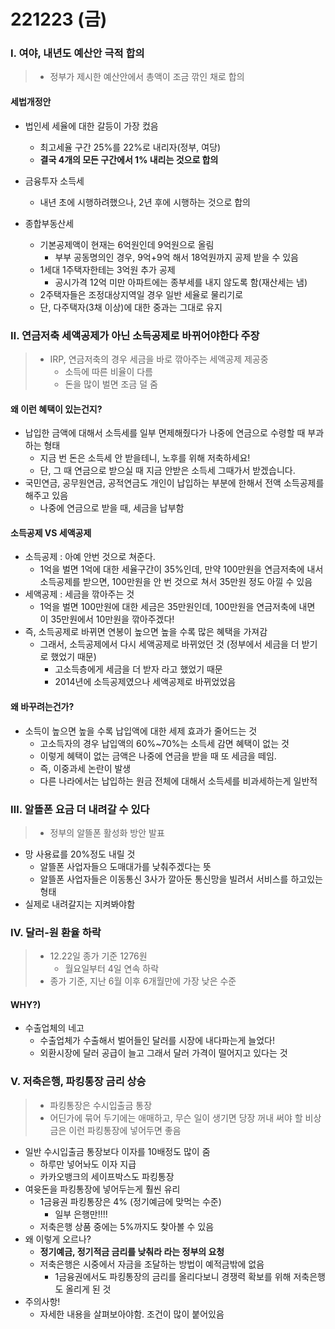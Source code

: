 # 221223 (금)

### Ⅰ. 여야, 내년도 예산안 극적 합의

> - 정부가 제시한 예산안에서 총액이 조금 깎인 채로 합의



#### 세법개정안

- 법인세 세율에 대한 갈등이 가장 컸음
  - 최고세율 구간 25%를 22%로 내리자(정부, 여당)
  - **결국 4개의 모든 구간에서 1% 내리는 것으로 합의**
- 금융투자 소득세
  - 내년 초에 시행하려했으나, 2년 후에 시행하는 것으로 합의

- 종합부동산세
  - 기본공제액이 현재는 6억원인데 9억원으로 올림
    - 부부 공동명의인 경우, 9억+9억 해서 18억원까지 공제 받을 수 있음
  - 1세대 1주택자한테는 3억원 추가 공제
    - 공시가격 12억 미만 아파트에는 종부세를 내지 않도록 함(재산세는 냄)
  - 2주택자들은 조정대상지역일 경우 일반 세율로 물리기로
  - 단, 다주택자(3채 이상)에 대한 중과는 그대로 유지



### Ⅱ. 연금저축 세액공제가 아닌 소득공제로 바뀌어야한다 주장

> - IRP, 연금저축의 경우 세금을 바로 깎아주는 세액공제 제공중
>   - 소득에 따른 비율이 다름
>   - 돈을 많이 벌면 조금 덜 줌



#### 왜 이런 혜택이 있는건지?

- 납입한 금액에 대해서 소득세를 일부 면제해줬다가 나중에 연금으로 수령할 때 부과하는 형태
  - 지금 번 돈은 소득세 안 받을테니, 노후를 위해 저축하세요!
  - 단, 그 때 연금으로 받으실 때 지금 안받은 소득세 그때가서 받겠습니다.
- 국민연금, 공무원연금, 공적연금도 개인이 납입하는 부분에 한해서 전액 소득공제를 해주고 있음
  - 나중에 연금으로 받을 때, 세금을 납부함



#### 소득공제 VS 세액공제

- 소득공제 : 아예 안번 것으로 쳐준다.
  - 1억을 벌면 1억에 대한 세율구간이 35%인데, 만약 100만원을 연금저축에 내서 소득공제를 받으면, 100만원을 안 번 것으로 쳐서 35만원 정도 아낄 수 있음
- 세액공제 : 세금을 깎아주는 것
  - 1억을 벌면 100만원에 대한 세금은 35만원인데, 100만원을 연금저축에 내면 이 35만원에서 10만원을 깎아주겠다!
- 즉, 소득공제로 바뀌면 연봉이 높으면 높을 수록 많은 혜택을 가져감
  - 그래서, 소득공제에서 다시 세액공제로 바뀌었던 것 (정부에서 세금을 더 받기로 했었기 때문)
    - 고소득층에게 세금을 더 받자 라고 했었기 때문
    - 2014년에 소득공제였으나 세액공제로 바뀌었었음



#### 왜 바꾸려는건가?

- 소득이 높으면 높을 수록 납입액에 대한 세제 효과가 줄어드는 것
  - 고소득자의 경우 납입액의 60%~70%는 소득세 감면 혜택이 없는 것
  - 이렇게 혜택이 없는 금액은 나중에 연금을 받을 때 또 세금을 떼임.
  - 즉, 이중과세 논란이 발생
  - 다른 나라에서는 납입하는 원금 전체에 대해서 소득세를 비과세하는게 일반적



### Ⅲ. 알뜰폰 요금 더 내려갈 수 있다

> - 정부의 알뜰폰 활성화 방안 발표

- 망 사용료를 20%정도 내릴 것
  - 알뜰폰 사업자들으 도매대가를 낮춰주겠다는 뜻
  - 알뜰폰 사업자들은 이동통신 3사가 깔아둔 통신망을 빌려서 서비스를 하고있는 형태
- 실제로 내려갈지는 지켜봐야함



### Ⅳ. 달러-원 환율 하락

> - 12.22일 종가 기준 1276원
>   - 월요일부터 4일 연속 하락
> - 종가 기준, 지난 6월 이후 6개월만에 가장 낮은 수준



#### WHY?)

- 수출업체의 네고
  - 수출업체가 수출해서 벌어들인 달러를 시장에 내다파는게 늘었다!
  - 외환시장에 달러 공급이 늘고 그래서 달러 가격이 떨어지고 있다는 것



### Ⅴ. 저축은행, 파킹통장 금리 상승

> - 파킹통장은 수시입출금 통장
> - 어딘가에 묶어 두기에는 애매하고, 무슨 일이 생기면 당장 꺼내 써야 할 비상금은 이런 파킹통장에 넣어두면 좋음

- 일반 수시입출금 통장보다 이자를 10배정도 많이 줌
  - 하루만 넣어놔도 이자 지급
  - 카카오뱅크의 세이프박스도 파킹통장
- 여윳돈을 파킹통장에 넣어두는게 훨씬 유리
  - 1금융권 파킹통장은 4% (정기예금에 맞먹는 수준)
    - 일부 은행만!!!!
  - 저축은행 상품 중에는 5%까지도 찾아볼 수 있음
- 왜 이렇게 오르나?
  - **정기예금, 정기적금 금리를 낮춰라 라는 정부의 요청**
  - 저축은행은 시중에서 자금을 조달하는 방법이 예적금밖에 없음
    - 1금융권에서도 파킹통장의 금리를 올리다보니 경쟁력 확보를 위해 저축은행도 올리게 된 것
- 주의사항!
  - 자세한 내용을 살펴보아야함. 조건이 많이 붙어있음
